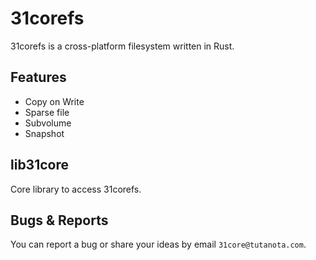# 31corefs

31corefs is a cross-platform filesystem written in Rust.

## Features

* Copy on Write
* Sparse file
* Subvolume
* Snapshot

## lib31core

Core library to access 31corefs.

## Bugs & Reports

You can report a bug or share your ideas by email `31core@tutanota.com`.
